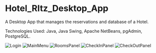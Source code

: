# Hotel_RItz_Desktop_App
A Desktop App that manages the reservations and database of a Hotel.

Technologies Used: Java, Java Swing, Apache NetBeans, pgAdmin, PostgreSQL.

![Login](https://github.com/georgepol01/Hotel_RItz_Desktop_App/assets/115163100/bd230831-eb0a-4b58-befd-34cd9e8564bb)
![MainMenu](https://github.com/georgepol01/Hotel_RItz_Desktop_App/assets/115163100/4284d930-f388-48ea-a33e-3deacc40a04e)
![RoomsPanel](https://github.com/georgepol01/Hotel_RItz_Desktop_App/assets/115163100/b3e36879-4b85-4545-aad0-eb4d1444c25e)
![CheckInPanel](https://github.com/georgepol01/Hotel_RItz_Desktop_App/assets/115163100/89d8c78b-3e0d-476e-8181-2e986ab1bd8b)
![CheckOutPanel](https://github.com/georgepol01/Hotel_RItz_Desktop_App/assets/115163100/469ae9db-3167-44e3-bc1c-38bf9bfbe4de)
